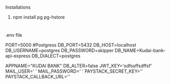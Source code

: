 #
Installations
1. npm install pg pg-hstore





#
.env file 


PORT=5000
#Postgress
DB_PORT=5432
DB_HOST=localhost
DB_USERNAME=postgres
DB_PASSWORD=skipper
DB_NAME=Kudai-bank-api-express
DB_DIALECT=postgres

APPNAME="KUDAI BANK"
DB_ALTER=false
JWT_KEY='sdfssffsdffsf'
MAIL_USER=' '
MAIL_PASSWORD=' '
PAYSTACK_SECRET_KEY=''
PAYSTACK_CALLBACK_URL=''

